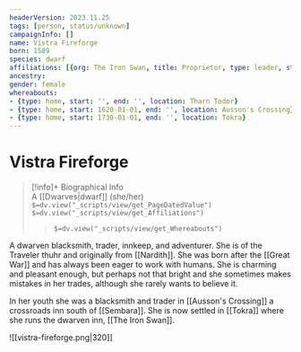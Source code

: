 ```yaml
---
headerVersion: 2023.11.25
tags: [person, status/unknown]
campaignInfo: []
name: Vistra Fireforge
born: 1589
species: dwarf
affiliations: [{org: The Iron Swan, title: Proprietor, type: leader, start: 1700 }]
ancestry:
gender: female
whereabouts:
- {type: home, start: '', end: '', location: Tharn Todor}
- {type: home, start: 1620-01-01, end: '', location: Ausson's Crossing}
- {type: home, start: 1730-01-01, end: '', location: Tokra}
---
```

# Vistra Fireforge
>[!info]+ Biographical Info  
> A [[Dwarves|dwarf]] (she/her)  
> `$=dv.view("_scripts/view/get_PageDatedValue")`  
> `$=dv.view("_scripts/view/get_Affiliations")`  
>> `$=dv.view("_scripts/view/get_Whereabouts")`

A dwarven blacksmith, trader, innkeep, and adventurer. She is of the Traveler thuhr and originally from [[Nardith]]. She was born after the [[Great War]] and has always been eager to work with humans. She is charming and pleasant enough, but perhaps not that bright and she sometimes makes mistakes in her trades, although she rarely wants to believe it.

In her youth she was a blacksmith and trader in [[Ausson's Crossing]] a crossroads inn south of [[Sembara]]. She is now settled in [[Tokra]] where she runs the dwarven inn, [[The Iron Swan]].

![[vistra-fireforge.png|320]]








